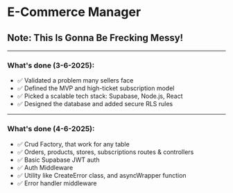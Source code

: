 # E-Commerce Manager

## Note: This Is Gonna Be Frecking Messy!

---

### What's done (3-6-2025):

-   ✅ Validated a problem many sellers face
-   ✅ Defined the MVP and high-ticket subscription model
-   ✅ Picked a scalable tech stack: Supabase, Node.js, React
-   ✅ Designed the database and added secure RLS rules

---

### What's done (4-6-2025):

-   ✅ Crud Factory, that work for any table
-   ✅ Orders, products, stores, subscriptions routes & controllers
-   ✅ Basic Supabase JWT auth
-   ✅ Auth Middleware
-   ✅ Utility like CreateError class, and asyncWrapper function
-   ✅ Error handler middleware
